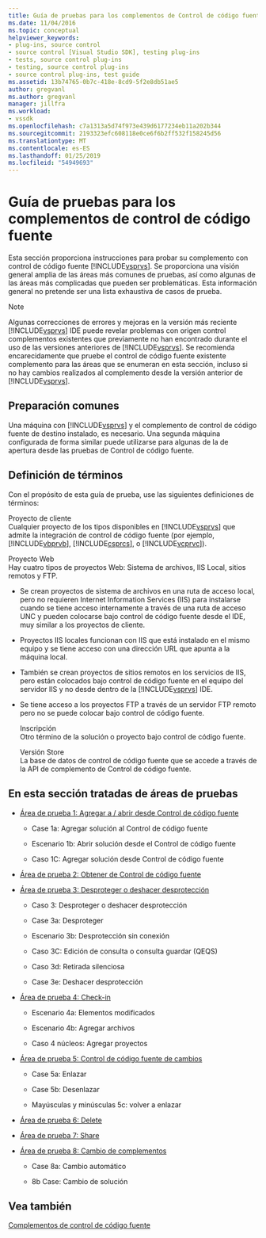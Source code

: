```yaml
---
title: Guía de pruebas para los complementos de Control de código fuente | Documentos de Microsoft
ms.date: 11/04/2016
ms.topic: conceptual
helpviewer_keywords:
- plug-ins, source control
- source control [Visual Studio SDK], testing plug-ins
- tests, source control plug-ins
- testing, source control plug-ins
- source control plug-ins, test guide
ms.assetid: 13b74765-0b7c-418e-8cd9-5f2e8db51ae5
author: gregvanl
ms.author: gregvanl
manager: jillfra
ms.workload:
- vssdk
ms.openlocfilehash: c7a1313a5d74f973e439d6177234eb11a202b344
ms.sourcegitcommit: 2193323efc608118e0ce6f6b2ff532f158245d56
ms.translationtype: MT
ms.contentlocale: es-ES
ms.lasthandoff: 01/25/2019
ms.locfileid: "54949693"
---
```

# <a name="test-guide-for-source-control-plug-ins"></a>Guía de pruebas para los complementos de control de código fuente
Esta sección proporciona instrucciones para probar su complemento con control de código fuente [!INCLUDE[vsprvs](../../code-quality/includes/vsprvs_md.md)]. Se proporciona una visión general amplia de las áreas más comunes de pruebas, así como algunas de las áreas más complicadas que pueden ser problemáticas. Esta información general no pretende ser una lista exhaustiva de casos de prueba.  
  
> [!NOTE]
>  Algunas correcciones de errores y mejoras en la versión más reciente [!INCLUDE[vsprvs](../../code-quality/includes/vsprvs_md.md)] IDE puede revelar problemas con origen control complementos existentes que previamente no han encontrado durante el uso de las versiones anteriores de [!INCLUDE[vsprvs](../../code-quality/includes/vsprvs_md.md)]. Se recomienda encarecidamente que pruebe el control de código fuente existente complemento para las áreas que se enumeran en esta sección, incluso si no hay cambios realizados al complemento desde la versión anterior de [!INCLUDE[vsprvs](../../code-quality/includes/vsprvs_md.md)].  
  
## <a name="common-preparation"></a>Preparación comunes  
 Una máquina con [!INCLUDE[vsprvs](../../code-quality/includes/vsprvs_md.md)] y el complemento de control de código fuente de destino instalado, es necesario. Una segunda máquina configurada de forma similar puede utilizarse para algunas de la de apertura desde las pruebas de Control de código fuente.  
  
## <a name="definition-of-terms"></a>Definición de términos  
 Con el propósito de esta guía de prueba, use las siguientes definiciones de términos:  
  
 Proyecto de cliente  
 Cualquier proyecto de los tipos disponibles en [!INCLUDE[vsprvs](../../code-quality/includes/vsprvs_md.md)] que admite la integración de control de código fuente (por ejemplo, [!INCLUDE[vbprvb](../../code-quality/includes/vbprvb_md.md)], [!INCLUDE[csprcs](../../data-tools/includes/csprcs_md.md)], o [!INCLUDE[vcprvc](../../code-quality/includes/vcprvc_md.md)]).  
  
 Proyecto Web  
 Hay cuatro tipos de proyectos Web: Sistema de archivos, IIS Local, sitios remotos y FTP.  
  
- Se crean proyectos de sistema de archivos en una ruta de acceso local, pero no requieren Internet Information Services (IIS) para instalarse cuando se tiene acceso internamente a través de una ruta de acceso UNC y pueden colocarse bajo control de código fuente desde el IDE, muy similar a los proyectos de cliente.  
  
- Proyectos IIS locales funcionan con IIS que está instalado en el mismo equipo y se tiene acceso con una dirección URL que apunta a la máquina local.  
  
- También se crean proyectos de sitios remotos en los servicios de IIS, pero están colocados bajo control de código fuente en el equipo del servidor IIS y no desde dentro de la [!INCLUDE[vsprvs](../../code-quality/includes/vsprvs_md.md)] IDE.  
  
- Se tiene acceso a los proyectos FTP a través de un servidor FTP remoto pero no se puede colocar bajo control de código fuente.  
  
  Inscripción  
  Otro término de la solución o proyecto bajo control de código fuente.  
  
  Versión Store  
  La base de datos de control de código fuente que se accede a través de la API de complemento de Control de código fuente.  
  
## <a name="test-areas-covered-in-this-section"></a>En esta sección tratadas de áreas de pruebas  
  
-   [Área de prueba 1: Agregar a / abrir desde Control de código fuente](../../extensibility/internals/test-area-1-add-to-open-from-source-control.md)  
  
    -   Case 1a: Agregar solución al Control de código fuente  
  
    -   Escenario 1b: Abrir solución desde el Control de código fuente  
  
    -   Caso 1C: Agregar solución desde Control de código fuente  
  
-   [Área de prueba 2: Obtener de Control de código fuente](../../extensibility/internals/test-area-2-get-from-source-control.md)  
  
-   [Área de prueba 3: Desproteger o deshacer desprotección](../../extensibility/internals/test-area-3-check-out-undo-checkout.md)  
  
    -   Caso 3: Desproteger o deshacer desprotección  
  
    -   Case 3a: Desproteger  
  
    -   Escenario 3b: Desprotección sin conexión  
  
    -   Caso 3C: Edición de consulta o consulta guardar (QEQS)  
  
    -   Caso 3d: Retirada silenciosa  
  
    -   Case 3e: Deshacer desprotección  
  
-   [Área de prueba 4: Check-in](../../extensibility/internals/test-area-4-check-in.md)  
  
    -   Escenario 4a: Elementos modificados  
  
    -   Escenario 4b: Agregar archivos  
  
    -   Caso 4 núcleos: Agregar proyectos  
  
-   [Área de prueba 5: Control de código fuente de cambios](../../extensibility/internals/test-area-5-change-source-control.md)  
  
    -   Case 5a: Enlazar  
  
    -   Case 5b: Desenlazar  
  
    -   Mayúsculas y minúsculas 5c: volver a enlazar  
  
-   [Área de prueba 6: Delete](../../extensibility/internals/test-area-6-delete.md)  
  
-   [Área de prueba 7: Share](../../extensibility/internals/test-area-7-share.md)  
  
-   [Área de prueba 8: Cambio de complementos](../../extensibility/internals/test-area-8-plug-in-switching.md)  
  
    -   Case 8a: Cambio automático  
  
    -   8b Case: Cambio de solución  
  
## <a name="see-also"></a>Vea también  
 [Complementos de control de código fuente](../../extensibility/source-control-plug-ins.md)